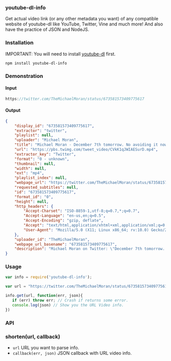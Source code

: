 ### youtube-dl-info

Get actual video link (or any other metadata you want) of any compatible website of youtube-dl like YouTube, Twitter, Vine and much more! And also have the practice of JSON and NodeJS.

### Installation

IMPORTANT: You will need to install [youtube-dl](https://github.com/rg3/youtube-dl/#installation) first.

    npm install youtube-dl-info

### Demonstration

#### Input

```javascript
https://twitter.com/TheMichaelMoran/status/673581573409775617
```

#### Output

```json
{
	"display_id": "673581573409775617",
	"extractor": "twitter",
	"playlist": null,
	"uploader": "Michael Moran",
	"title": "Michael Moran - December 7th tomorrow. No avoiding it now. Christmas is coming\u2026",
	"url": "https://pbs.twimg.com/tweet_video/CVkK1qJWIAESurD.mp4",
	"extractor_key": "Twitter",
	"format": "0 - unknown",
	"thumbnail": null,
	"width": null,
	"ext": "mp4",
	"playlist_index": null,
	"webpage_url": "https://twitter.com/TheMichaelMoran/status/673581573409775617",
	"requested_subtitles": null,
	"id": "673581573409775617",
	"format_id": "0",
	"height": null,
	"http_headers": {
		"Accept-Charset": "ISO-8859-1,utf-8;q=0.7,*;q=0.7",
		"Accept-Language": "en-us,en;q=0.5",
		"Accept-Encoding": "gzip, deflate",
		"Accept": "text/html,application/xhtml+xml,application/xml;q=0.9,*/*;q=0.8",
		"User-Agent": "Mozilla/5.0 (X11; Linux x86_64; rv:10.0) Gecko/20150101 Firefox/20.0 (Chrome)"
	},
	"uploader_id": "TheMichaelMoran",
	"webpage_url_basename": "673581573409775617",
	"description": "Michael Moran on Twitter: \"December 7th tomorrow. No avoiding it now. Christmas is coming\u2026 https://t.co/fjD1kjHyYb\""
}
```

### Usage

```javascript
var info = require('youtube-dl-info');

var url = "https://twitter.com/TheMichaelMoran/status/673581573409775617";

info.get(url, function(err, json){
   if (err) throw err; // Crash if returns some error.
   console.log(json) // Show you the URL Video info.
})
```

### API

### shorten(url, callback)
* `url` URL you want to parse info.
* `callback(err, json)` JSON callback with URL video info.
